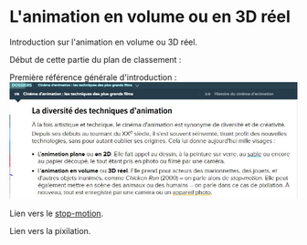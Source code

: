 # L'animation en volume ou en 3D réel

Introduction sur l'animation en volume ou 3D réel.

Début de cette partie du plan de classement :

Première référence générale d'introduction :
![Futura, introduction sur le sujet](/images/animationenvolume.JPG "L'animation en volume")

Lien vers le [stop-motion](stopmotion.md).

Lien vers la pixilation.
